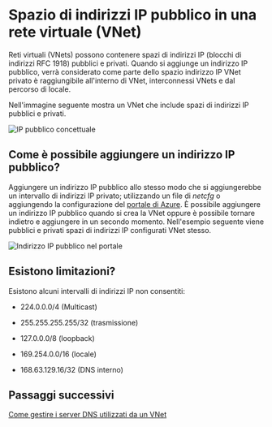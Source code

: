 <properties 
   pageTitle="Come usare gli indirizzi IP pubblici in una rete virtuale"
   description="Informazioni su come configurare una rete virtuale per l'utilizzo di indirizzi IP pubblici"
   services="virtual-network"
   documentationCenter="na"
   authors="jimdial"
   manager="carmonm"
   editor="tysonn" />
<tags 
   ms.service="virtual-network"
   ms.devlang="na"
   ms.topic="article"
   ms.tgt_pltfrm="na"
   ms.workload="infrastructure-services"
   ms.date="04/27/2016"
   ms.author="jdial" />

# <a name="public-ip-address-space-in-a-virtual-network-vnet"></a>Spazio di indirizzi IP pubblico in una rete virtuale (VNet)

Reti virtuali (VNets) possono contenere spazi di indirizzi IP (blocchi di indirizzi RFC 1918) pubblici e privati. Quando si aggiunge un indirizzo IP pubblico, verrà considerato come parte dello spazio indirizzo IP VNet privato è raggiungibile all'interno di VNet, interconnessi VNets e dal percorso di locale.

Nell'immagine seguente mostra un VNet che include spazi di indirizzi IP pubblici e privati.

![IP pubblico concettuale](./media/virtual-networks-public-ip-within-vnet/IC775683.jpg)

## <a name="how-do-i-add-a-public-ip-address-range"></a>Come è possibile aggiungere un indirizzo IP pubblico?

Aggiungere un indirizzo IP pubblico allo stesso modo che si aggiungerebbe un intervallo di indirizzi IP privato; utilizzando un file di *netcfg* o aggiungendo la configurazione del [portale di Azure](http://portal.azure.com). È possibile aggiungere un indirizzo IP pubblico quando si crea la VNet oppure è possibile tornare indietro e aggiungere in un secondo momento. Nell'esempio seguente viene pubblici e privati spazi di indirizzi IP configurati VNet stesso.

![Indirizzo IP pubblico nel portale](./media/virtual-networks-public-ip-within-vnet/IC775684.png)

## <a name="are-there-any-limitations"></a>Esistono limitazioni?

Esistono alcuni intervalli di indirizzi IP non consentiti:

- 224.0.0.0/4 (Multicast)

- 255.255.255.255/32 (trasmissione)

- 127.0.0.0/8 (loopback)

- 169.254.0.0/16 (locale)

- 168.63.129.16/32 (DNS interno)

## <a name="next-steps"></a>Passaggi successivi

[Come gestire i server DNS utilizzati da un VNet](virtual-networks-manage-dns-in-vnet.md)